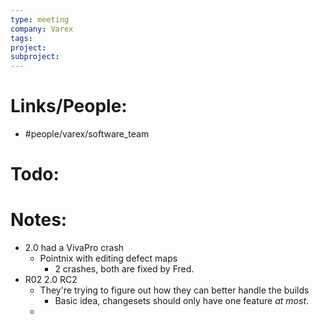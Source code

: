 ```yaml
---
type: meeting
company: Varex
tags: 
project: 
subproject:
---
```


# Links/People:
- #people/varex/software_team 
# Todo:
# Notes:
- 2.0 had a VivaPro crash
	- Pointnix with editing defect maps
		- 2 crashes, both are fixed by Fred.
- R02 2.0 RC2
	- They're trying to figure out how they can better handle the builds
		- Basic idea, changesets should only have one feature *at most*. 
	- 